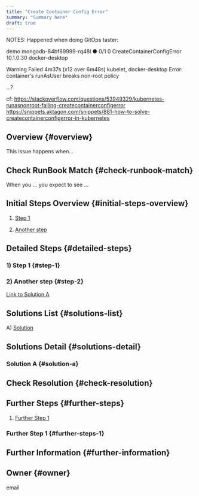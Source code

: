```yaml
---
title: "Create Container Config Error"
summary: "Summary here"
draft: true
---
```


NOTES:
Happened when doing GitOps taster:

demo         mongodb-84bf89999-rq48l                 ●  0/1          0 CreateContainerConfigError  10.1.0.30     docker-desktop

Warning  Failed     4m37s (x12 over 6m48s)  kubelet, docker-desktop  Error: container's runAsUser breaks non-root policy

...?

cf:
https://stackoverflow.com/questions/53949329/kubernetes-runasnonroot-failing-createcontainerconfigerror
https://snippets.aktagon.com/snippets/881-how-to-solve-createcontainerconfigerror-in-kubernetes

## Overview {#overview}

This issue happens when...

## Check RunBook Match {#check-runbook-match}

When you ... you expect to see ...

## Initial Steps Overview {#initial-steps-overview}

1) [Step 1](#step-1)

2) [Another step](#step-2)

## Detailed Steps {#detailed-steps}

### 1) Step 1 {#step-1}

### 2) Another step {#step-2}

[Link to Solution A](#solution-a)

## Solutions List {#solutions-list}

A) [Solution](#solution-a)

## Solutions Detail {#solutions-detail}

### Solution A {#solution-a}

## Check Resolution {#check-resolution}

## Further Steps {#further-steps}

1) [Further Step 1](#further-steps-1)

### Further Step 1 {#further-steps-1}

## Further Information {#further-information}

## Owner {#owner}

email

[//]: # (REFERENCED DOCS)
[//]: # (eg https://somestackoverflowpage)
[//]: # ()
